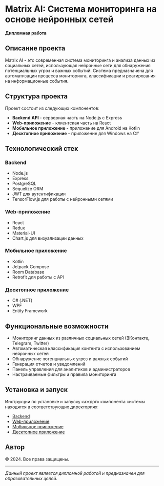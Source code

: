 # Matrix AI: Система мониторинга на основе нейронных сетей

**Дипломная работа**

## Описание проекта

Matrix AI - это современная система мониторинга и анализа данных из социальных сетей, использующая нейронные сети для обнаружения потенциальных угроз и важных событий. Система предназначена для автоматизации процесса мониторинга, классификации и реагирования на информационные события.

## Структура проекта

Проект состоит из следующих компонентов:
- **Backend API** - серверная часть на Node.js с Express
- **Web-приложение** - клиентская часть на React
- **Мобильное приложение** - приложение для Android на Kotlin
- **Десктопное приложение** - приложение для Windows на C#

## Технологический стек

### Backend
- Node.js
- Express
- PostgreSQL
- Sequelize ORM
- JWT для аутентификации
- TensorFlow.js для работы с нейронными сетями

### Web-приложение
- React
- Redux
- Material-UI
- Chart.js для визуализации данных

### Мобильное приложение
- Kotlin
- Jetpack Compose
- Room Database
- Retrofit для работы с API

### Десктопное приложение
- C# (.NET)
- WPF
- Entity Framework

## Функциональные возможности

- Мониторинг данных из различных социальных сетей (ВКонтакте, Telegram, Twitter)
- Автоматическая классификация контента с использованием нейронных сетей
- Обнаружение потенциальных угроз и важных событий
- Генерация отчетов и уведомлений
- Панель управления для аналитиков и администраторов
- Настраиваемые фильтры и правила мониторинга

## Установка и запуск

Инструкции по установке и запуску каждого компонента системы находятся в соответствующих директориях:
- [Backend](/backend/README.md)
- [Web-приложение](/web-app/README.md)
- [Мобильное приложение](/mobile-app/README.md)
- [Десктопное приложение](/desktop-app/README.md)

## Автор

© 2024. Все права защищены.

---

*Данный проект является дипломной работой и предназначен для образовательных целей.* 